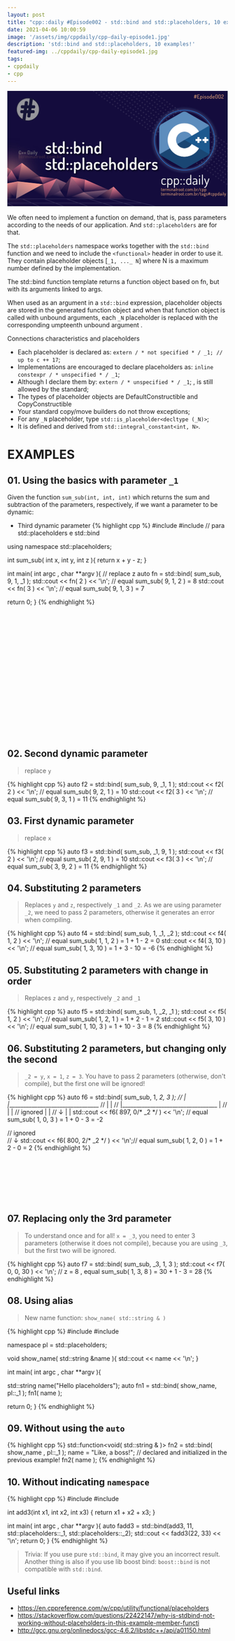 ```yaml
---
layout: post
title: "cpp::daily #Episode002 - std::bind and std::placeholders, 10 examples!"
date: 2021-04-06 10:00:59
image: '/assets/img/cppdaily/cpp-daily-episode1.jpg'
description: 'std::bind and std::placeholders, 10 examples!'
featured-img: ../cppdaily/cpp-daily-episode1.jpg
tags:
- cppdaily
- cpp
---
```


![cpp::daily #Episode002 - std::bind e std::placeholders, 10 examples!](/assets/img/cppdaily/cpp-daily-episode1.jpg)

We often need to implement a function on demand, that is, pass parameters according to the needs of our application. And `std::placeholders` are for that.

The `std::placeholders` namespace works together with the `std::bind` function and we need to include the `<functional>` header in order to use it. They contain placeholder objects [`_1, ..._ N`] where N is a maximum number defined by the implementation.

The std::bind function template returns a function object based on fn, but with its arguments linked to args.

When used as an argument in a `std::bind` expression, placeholder objects are stored in the generated function object and when that function object is called with unbound arguments, each `_N` placeholder is replaced with the corresponding umpteenth unbound argument .

Connections characteristics and placeholders

+ Each placeholder is declared as: `extern / * not specified * / _1; // up to c ++ 17`;
+ Implementations are encouraged to declare placeholders as: `inline constexpr / * unspecified * / _1`;
+ Although I declare them by: `extern / * unspecified * / _1`; , is still allowed by the standard;
+ The types of placeholder objects are DefaultConstructible and CopyConstructible
+ Your standard copy/move builders do not throw exceptions;
+ For any `_N` placeholder, type `std::is_placeholder<decltype (_N)>`;
+ It is defined and derived from `std::integral_constant<int, N>`.

# EXAMPLES
## 01. Using the basics with parameter `_1`

Given the function `sum_sub(int, int, int)` which returns the sum and subtraction of the parameters, respectively, if we want a parameter to be dynamic:

+ Third dynamic parameter
{% highlight cpp %}
#include <iostream>
#include <functional> // para std::placeholders e std::bind

using namespace std::placeholders;

int sum_sub( int x, int y, int z ){
  return x + y - z;
}

int main( int argc , char **argv ){
  // replace  z
  auto fn = std::bind( sum_sub, 9, 1, _1 );
  std::cout << fn( 2 ) << '\n'; // equal sum_sub( 9, 1, 2 ) = 8
  std::cout << fn( 3 ) << '\n'; // equal sum_sub( 9, 1, 3 ) = 7

  return 0;
}
{% endhighlight %}

<!-- QUADRADO -->
<script async src="//pagead2.googlesyndication.com/pagead/js/adsbygoogle.js"></script>
<ins class="adsbygoogle"
style="display:inline-block;width:336px;height:280px"
data-ad-client="ca-pub-2838251107855362"
data-ad-slot="5351066970"></ins>
<script>
(adsbygoogle = window.adsbygoogle || []).push({});
</script>

## 02. Second dynamic parameter
> replace `y`

{% highlight cpp %}
auto f2 = std::bind( sum_sub, 9, _1, 1 );
std::cout << f2( 2 ) << '\n'; // equal sum_sub( 9, 2, 1 ) = 10
std::cout << f2( 3 ) << '\n'; // equal sum_sub( 9, 3, 1 ) = 11
{% endhighlight %}

## 03. First dynamic parameter
> replace `x`

{% highlight cpp %}
auto f3 = std::bind( sum_sub, _1, 9, 1 );
std::cout << f3( 2 ) << '\n'; // equal sum_sub( 2, 9, 1 ) = 10
std::cout << f3( 3 ) << '\n'; // equal sum_sub( 3, 9, 2 ) = 11
{% endhighlight %}

## 04. Substituting 2 parameters
> Replaces `y` and `z`, respectively `_1` and `_2`. As we are using parameter `_2`, we need to pass 2 parameters, otherwise it generates an error when compiling.

{% highlight cpp %}
auto f4 = std::bind( sum_sub, 1, _1, _2 );
std::cout << f4( 1, 2 ) << '\n'; // equal sum_sub( 1, 1, 2 ) = 1 + 1 - 2 = 0
std::cout << f4( 3, 10 ) << '\n'; // equal sum_sub( 1, 3, 10 ) = 1 + 3 - 10 = -6
{% endhighlight %}

## 05. Substituting 2 parameters with change in order
> Replaces `z` and `y`, respectively `_2` and `_1`

{% highlight cpp %}
auto f5 = std::bind( sum_sub, 1, _2, _1 );
std::cout << f5( 1, 2 ) << '\n'; // equal sum_sub( 1, 2, 1 ) = 1 + 2 - 1 = 2
std::cout << f5( 3, 10 ) << '\n'; // equal sum_sub( 1, 10, 3 ) = 1 + 10 - 3 = 8
{% endhighlight %}

## 06. Substituting 2 parameters, but changing only the second
> `_2 = y`, `x = 1`, `z = 3`. You have to pass 2 parameters (otherwise, don't compile), but the first one will be ignored!

{% highlight cpp %}
auto f6 = std::bind( sum_sub, 1, _2, 3 );
//                             |      |_________________________________
//                             |                                       |
//                             |__________________________________     |
//                                                               |     |
//            ignored                                            |     | 
//               ↓                                               |     |
std::cout << f6( 897, 0/* _2 */ ) << '\n'; //     equal sum_sub( 1, 0, 3 ) = 1 + 0 - 3 = -2

//            ignored   
//               ↓
std::cout << f6( 800, 2/* _2 */ ) << '\n';// equal sum_sub( 1, 2, 0 ) = 1 + 2 - 0 = 2
{% endhighlight %}

<!-- LISTA MIN -->
<script async src="//pagead2.googlesyndication.com/pagead/js/adsbygoogle.js"></script>
<ins class="adsbygoogle"
style="display:inline-block;width:730px;height:95px"
data-ad-client="ca-pub-2838251107855362"
data-ad-slot="5351066970"></ins>
<script>
(adsbygoogle = window.adsbygoogle || []).push({});
</script>

## 07. Replacing only the 3rd parameter
> To understand once and for all! `x = _3`, you need to enter 3 parameters (otherwise it does not compile), because you are using `_3`, but the first two will be ignored.

{% highlight cpp %}
auto f7 = std::bind( sum_sub, _3, 1, 3 );
std::cout << f7( 0, 0, 30 ) << '\n'; // z = 8 , equal sum_sub( 1, 3, 8 ) = 30 + 1 - 3 = 28
{% endhighlight %}

## 08. Using alias
> New name function: `show_name( std::string & )`

{% highlight cpp %}
#include <iostream>
#include <functional>

namespace pl = std::placeholders;

void show_name( std::string &name ){
  std::cout << name << '\n';
}

int main( int argc , char **argv ){

  std::string name("Hello placeholders");
  auto fn1 = std::bind( show_name, pl::_1 );
  fn1( name );

  return 0;
}
{% endhighlight %}

## 09. Without using the `auto`
{% highlight cpp %}
std::function<void( std::string & )> fn2 = std::bind( show_name , pl::_1 );
name = "Like, a boss!"; // declared and initialized in the previous example!
fn2( name );
{% endhighlight %}

## 10. Without indicating `namespace`
{% highlight cpp %}
#include <iostream>
#include <functional>

int add3(int x1, int x2, int x3) {
  return x1 + x2 + x3;
}

int main( int argc , char **argv ){
  auto fadd3 = std::bind(add3, 11, std::placeholders::_1, std::placeholders::_2);
  std::cout << fadd3(22, 33) << '\n';
  return 0;
}
{% endhighlight %}
> Trivia: If you use pure `std::bind`, it may give you an incorrect result. Another thing is also if you use lib boost bind: `boost::bind` is not compatible with `std::bind`.

<!-- RETANGULO LARGO 2 -->
<script async src="//pagead2.googlesyndication.com/pagead/js/adsbygoogle.js"></script>
<ins class="adsbygoogle"
style="display:block; text-align:center;"
data-ad-layout="in-article"
data-ad-format="fluid"
data-ad-client="ca-pub-2838251107855362"
data-ad-slot="8549252987"></ins>
<script>
(adsbygoogle = window.adsbygoogle || []).push({});
</script>

## Useful links
+ <https://en.cppreference.com/w/cpp/utility/functional/placeholders>
+ <https://stackoverflow.com/questions/22422147/why-is-stdbind-not-working-without-placeholders-in-this-example-member-functi>
+ <http://gcc.gnu.org/onlinedocs/gcc-4.6.2/libstdc++/api/a01150.html>


